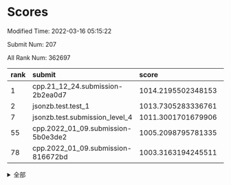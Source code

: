 # Scores

Modified Time: 2022-03-16 05:15:22

Submit Num: 207

All Rank Num: 362697

| rank |               submit               |       score        |       sigma        | pk_num |
| :--- | :--------------------------------- | :----------------- | :----------------- | :----- |
| 1    | cpp.21_12_24.submission-2b2ea0d7   | 1014.2195502348153 | 0.8508204499500395 | 7010   |
| 2    | jsonzb.test.test_1                 | 1013.7305283336761 | 0.8034384489918082 | 7008   |
| 7    | jsonzb.test.submission_level_4     | 1011.3001701679906 | 0.7896204958206406 | 7012   |
| 55   | cpp.2022_01_09.submission-5b0e3de2 | 1005.2098795781335 | 0.7134889572040867 | 7006   |
| 78   | cpp.2022_01_09.submission-816672bd | 1003.3163194245511 | 0.7189608619941639 | 7004   |


<details>
<summary>全部</summary>

| rank |                 submit                 |       score        |       sigma        | pk_num |
| :--- | :------------------------------------- | :----------------- | :----------------- | :----- |
| 1    | cpp.21_12_24.submission-2b2ea0d7       | 1014.2195502348153 | 0.8508204499500395 | 7010   |
| 2    | jsonzb.test.test_1                     | 1013.7305283336761 | 0.8034384489918082 | 7008   |
| 3    | gobigger.level_3.submission_level_3_7  | 1011.7360726529242 | 0.7866967534117557 | 7007   |
| 4    | gobigger.level_3.submission_level_3_18 | 1011.6987583367439 | 0.784778292070337  | 7006   |
| 5    | gobigger.level_3.submission_level_3_12 | 1011.4759023993031 | 0.7709352568307312 | 7013   |
| 6    | gobigger.level_3.submission_level_3_31 | 1011.3452718367371 | 0.7726972343963417 | 7008   |
| 7    | jsonzb.test.submission_level_4         | 1011.3001701679906 | 0.7896204958206406 | 7012   |
| 8    | gobigger.level_3.submission_level_3_16 | 1011.2832376975997 | 0.7757747947586077 | 7006   |
| 9    | gobigger.level_3.submission_level_3_42 | 1011.2795676859496 | 0.7624708501287899 | 7008   |
| 10   | gobigger.level_3.submission_level_3_38 | 1011.1139830006309 | 0.7579421233361877 | 7005   |
| 11   | gobigger.level_3.submission_level_3_6  | 1011.0998996681776 | 0.7628838970579114 | 7011   |
| 12   | gobigger.level_3.submission_level_3_19 | 1010.9161701549882 | 0.7748567944464507 | 7010   |
| 13   | gobigger.level_3.submission_level_3_20 | 1010.7680457158292 | 0.7609748433399547 | 7008   |
| 14   | gobigger.level_3.submission_level_3_5  | 1010.7585139812248 | 0.7699222589629645 | 7006   |
| 15   | gobigger.level_3.submission_level_3_23 | 1010.7155104467414 | 0.7675267159166461 | 7011   |
| 16   | gobigger.level_3.submission_level_3_47 | 1010.683657037456  | 0.7622240822948075 | 7002   |
| 17   | gobigger.level_3.submission_level_3_33 | 1010.5823951591392 | 0.7786334604035882 | 7012   |
| 18   | gobigger.level_3.submission_level_3_34 | 1010.4215289237754 | 0.7583025764458917 | 7006   |
| 19   | gobigger.level_3.submission_level_3_25 | 1010.3886549917503 | 0.758028617787505  | 7012   |
| 20   | gobigger.level_3.submission_level_3_45 | 1010.3622405551621 | 0.7572056571490132 | 7012   |
| 21   | gobigger.level_3.submission_level_3_9  | 1010.3603844075169 | 0.7634510132413291 | 7013   |
| 22   | gobigger.level_3.submission_level_3_37 | 1010.3358644964507 | 0.7519491294465431 | 7011   |
| 23   | gobigger.level_3.submission_level_3_36 | 1010.3214755363107 | 0.7752268817484116 | 7014   |
| 24   | gobigger.level_3.submission_level_3_27 | 1010.3118165790451 | 0.7659021170375685 | 7008   |
| 25   | gobigger.level_3.submission_level_3_10 | 1010.311217292238  | 0.7522019003496104 | 7009   |
| 26   | gobigger.level_3.submission_level_3_39 | 1010.1536528442792 | 0.757929465125543  | 7013   |
| 27   | gobigger.level_3.submission_level_3_3  | 1010.0662658810812 | 0.7713861621195507 | 7010   |
| 28   | gobigger.level_3.submission_level_3_30 | 1010.0563959180226 | 0.7567613082716224 | 7010   |
| 29   | gobigger.level_3.submission_level_3_26 | 1010.0511872704927 | 0.7629715729322406 | 7012   |
| 30   | gobigger.level_3.submission_level_3_15 | 1010.0448636691298 | 0.7514450543825715 | 7003   |
| 31   | gobigger.level_3.submission_level_3_22 | 1010.0290046958717 | 0.7674665776537739 | 7007   |
| 32   | gobigger.level_3.submission_level_3_28 | 1009.9871342813735 | 0.7627891105785313 | 7008   |
| 33   | gobigger.level_3.submission_level_3_35 | 1009.956985883303  | 0.7728820828685852 | 7009   |
| 34   | gobigger.level_3.submission_level_3_48 | 1009.8994940436305 | 0.755807437054258  | 7005   |
| 35   | gobigger.level_3.submission_level_3_4  | 1009.8476117332953 | 0.7412100506843031 | 7010   |
| 36   | gobigger.level_3.submission_level_3_1  | 1009.8381435490887 | 0.7461194926406652 | 7011   |
| 37   | gobigger.level_3.submission_level_3_2  | 1009.6729533223083 | 0.7423350273968996 | 7012   |
| 38   | gobigger.level_3.submission_level_3_40 | 1009.6522740484254 | 0.7442748648468502 | 7007   |
| 39   | gobigger.level_3.submission_level_3_43 | 1009.5974625105357 | 0.7582024986759005 | 7007   |
| 40   | gobigger.level_3.submission_level_3_32 | 1009.595532621502  | 0.7373497895024483 | 7009   |
| 41   | gobigger.level_3.submission_level_3_44 | 1009.589584614683  | 0.7593104591584853 | 7014   |
| 42   | gobigger.level_3.submission_level_3_8  | 1009.5456065605373 | 0.7704207578020961 | 7010   |
| 43   | gobigger.level_3.submission_level_3_21 | 1009.4849551900505 | 0.724211724519559  | 7008   |
| 44   | gobigger.level_3.submission_level_3_17 | 1009.4540801258515 | 0.7638364431443679 | 7004   |
| 45   | gobigger.level_3.submission_level_3_46 | 1009.4485437184069 | 0.7471409723613233 | 7011   |
| 46   | gobigger.level_3.submission_level_3_11 | 1009.4036209358006 | 0.7339278635516956 | 7010   |
| 47   | gobigger.level_3.submission_level_3_29 | 1009.3133511921769 | 0.7777678784369478 | 7009   |
| 48   | gobigger.level_3.submission_level_3_41 | 1009.3030257695887 | 0.7562898179055296 | 7010   |
| 49   | gobigger.level_3.submission_level_3_13 | 1009.2448725155655 | 0.7453976590333109 | 7011   |
| 50   | gobigger.level_3.submission_level_3_14 | 1009.1024483205458 | 0.7559020666976576 | 7011   |
| 51   | gobigger.level_3.submission_level_3_24 | 1009.0419020155518 | 0.7417359339589699 | 7006   |
| 52   | gobigger.level_3.submission_level_3_0  | 1008.9799687996222 | 0.7436843691636476 | 7007   |
| 53   | gobigger.level_3.submission_level_3_49 | 1008.296962007431  | 0.7426519015425492 | 7007   |
| 54   | gobigger.level_1.submission_level_1_43 | 1005.2194566120207 | 0.7273931297336992 | 7008   |
| 55   | cpp.2022_01_09.submission-5b0e3de2     | 1005.2098795781335 | 0.7134889572040867 | 7006   |
| 56   | gobigger.level_1.submission_level_1_29 | 1004.9680241091827 | 0.719735075559754  | 7008   |
| 57   | gobigger.level_1.submission_level_1_12 | 1004.9604563736327 | 0.7224677807260225 | 7009   |
| 58   | gobigger.level_1.submission_level_1_16 | 1004.6909315891068 | 0.7172386412460884 | 7014   |
| 59   | gobigger.level_1.submission_level_1_26 | 1004.6525923771135 | 0.718525346808789  | 7009   |
| 60   | gobigger.level_1.submission_level_1_48 | 1004.4448569219317 | 0.7138326800354914 | 7014   |
| 61   | gobigger.level_1.submission_level_1_44 | 1004.3779594200931 | 0.7199343356020611 | 7009   |
| 62   | gobigger.level_1.submission_level_1_23 | 1004.3292387662008 | 0.7202946444890395 | 7013   |
| 63   | gobigger.level_1.submission_level_1_41 | 1004.2865770204443 | 0.7187711044213053 | 7007   |
| 64   | gobigger.level_1.submission_level_1_38 | 1004.1491992442002 | 0.7145882000560709 | 7007   |
| 65   | gobigger.level_1.submission_level_1_40 | 1004.0546682448556 | 0.7201249521313333 | 7008   |
| 66   | gobigger.level_1.submission_level_1_18 | 1003.930914823177  | 0.7175769022532978 | 7004   |
| 67   | gobigger.level_1.submission_level_1_13 | 1003.8461916044608 | 0.7219653705654128 | 7009   |
| 68   | gobigger.level_1.submission_level_1_42 | 1003.7677811351131 | 0.7280311085945931 | 7001   |
| 69   | gobigger.level_1.submission_level_1_32 | 1003.7415466377943 | 0.7326684583070661 | 7009   |
| 70   | gobigger.level_1.submission_level_1_11 | 1003.7069115069175 | 0.7091901295396812 | 7007   |
| 71   | gobigger.level_1.submission_level_1_19 | 1003.702914764517  | 0.7270462001473794 | 7007   |
| 72   | gobigger.level_1.submission_level_1_25 | 1003.5607381534466 | 0.7308460702719503 | 7013   |
| 73   | gobigger.level_1.submission_level_1_14 | 1003.5473756066214 | 0.7209163436563716 | 7010   |
| 74   | gobigger.level_1.submission_level_1_17 | 1003.5277511557044 | 0.7185224736010405 | 7010   |
| 75   | gobigger.level_1.submission_level_1_34 | 1003.4008278913764 | 0.7114230026422811 | 7004   |
| 76   | gobigger.level_1.submission_level_1_6  | 1003.395317831643  | 0.7195803203469593 | 7011   |
| 77   | gobigger.level_1.submission_level_1_9  | 1003.3814572211903 | 0.7120565007475427 | 7008   |
| 78   | cpp.2022_01_09.submission-816672bd     | 1003.3163194245511 | 0.7189608619941639 | 7004   |
| 79   | gobigger.level_1.submission_level_1_15 | 1003.2910645008079 | 0.7202922899036327 | 7007   |
| 80   | gobigger.level_1.submission_level_1_1  | 1003.2317505627556 | 0.7134664943260829 | 7008   |
| 81   | gobigger.level_1.submission_level_1_39 | 1003.1389955405235 | 0.7182924138580132 | 7006   |
| 82   | gobigger.level_1.submission_level_1_8  | 1003.1338035207185 | 0.7190401012343889 | 7008   |
| 83   | gobigger.level_1.submission_level_1_35 | 1003.0715882930464 | 0.7062381680013897 | 7011   |
| 84   | gobigger.level_1.submission_level_1_28 | 1003.0302953710152 | 0.7173348977680284 | 7007   |
| 85   | gobigger.level_1.submission_level_1_22 | 1003.0274965515259 | 0.7144746746479703 | 7013   |
| 86   | gobigger.level_1.submission_level_1_46 | 1002.9940645574721 | 0.7237367210391505 | 7005   |
| 87   | gobigger.level_1.submission_level_1_7  | 1002.9682231442945 | 0.725541049409106  | 7004   |
| 88   | gobigger.level_1.submission_level_1_4  | 1002.9536941298372 | 0.7111023596503107 | 7007   |
| 89   | gobigger.level_1.submission_level_1_45 | 1002.9521064565217 | 0.7033883238554912 | 7005   |
| 90   | gobigger.level_1.submission_level_1_2  | 1002.9160033657597 | 0.7196977902824028 | 7008   |
| 91   | gobigger.level_1.submission_level_1_10 | 1002.8951002021023 | 0.7103427538042822 | 7006   |
| 92   | gobigger.level_1.submission_level_1_20 | 1002.8610096147399 | 0.7173502760349157 | 7007   |
| 93   | gobigger.level_1.submission_level_1_49 | 1002.7580845784212 | 0.7127172208861021 | 7008   |
| 94   | gobigger.level_1.submission_level_1_36 | 1002.7320616744698 | 0.7087396858736781 | 7013   |
| 95   | gobigger.level_1.submission_level_1_31 | 1002.6492699227912 | 0.722667516364862  | 7004   |
| 96   | gobigger.level_1.submission_level_1_3  | 1002.5749828040869 | 0.7242003829470984 | 7006   |
| 97   | gobigger.level_1.submission_level_1_5  | 1002.4944736166342 | 0.7310083120456053 | 7011   |
| 98   | gobigger.level_1.submission_level_1_27 | 1002.4413153421372 | 0.7163997689195801 | 7009   |
| 99   | gobigger.level_1.submission_level_1_37 | 1002.4123880149461 | 0.7179146794664372 | 7008   |
| 100  | gobigger.level_1.submission_level_1_30 | 1002.2253047375652 | 0.7124866494953598 | 7006   |
| 101  | gobigger.level_1.submission_level_1_33 | 1002.2237081367482 | 0.7105214897489336 | 7009   |
| 102  | gobigger.level_1.submission_level_1_24 | 1002.1025334055353 | 0.7008483424899479 | 7014   |
| 103  | gobigger.level_1.submission_level_1_21 | 1002.0676180436639 | 0.7269178823912353 | 7011   |
| 104  | gobigger.level_1.submission_level_1_0  | 1002.0214545086012 | 0.7113587118064034 | 7008   |
| 105  | gobigger.level_1.submission_level_1_47 | 1001.9408591804619 | 0.7198425373442752 | 7011   |
| 106  | gobigger.random.submission_random_27   | 997.2479124462886  | 0.6964417258683148 | 7011   |
| 107  | gobigger.random.submission_random_4    | 997.1581788113133  | 0.714774746969999  | 7007   |
| 108  | gobigger.random.submission_random_10   | 996.9076309146031  | 0.7066889998725883 | 7007   |
| 109  | gobigger.random.submission_random_47   | 996.9002720770801  | 0.7338580740112697 | 7011   |
| 110  | gobigger.random.submission_random_36   | 996.7483786940171  | 0.7103270396228377 | 7011   |
| 111  | gobigger.random.submission_random_32   | 996.7308688147376  | 0.7214142615524902 | 7007   |
| 112  | gobigger.random.submission_random_49   | 996.6239886368027  | 0.7216843533009563 | 7010   |
| 113  | gobigger.random.submission_random_2    | 996.603896609384   | 0.7199519172603103 | 7002   |
| 114  | gobigger.random.submission_random_16   | 996.5577793661278  | 0.7006747234586646 | 7004   |
| 115  | gobigger.random.submission_random_31   | 996.5540129515052  | 0.7097994632022016 | 7011   |
| 116  | gobigger.random.submission_random_25   | 996.5255151470224  | 0.6978364650938368 | 7012   |
| 117  | gobigger.random.submission_random_38   | 996.4204511410311  | 0.7202938812758553 | 7008   |
| 118  | gobigger.random.submission_random_39   | 996.2231565731739  | 0.7135162107481487 | 7007   |
| 119  | gobigger.random.submission_random_8    | 996.1404235840189  | 0.7137466345693421 | 7010   |
| 120  | gobigger.random.submission_random_43   | 996.1356882705571  | 0.7088472373481642 | 7011   |
| 121  | gobigger.random.submission_random_17   | 996.0827247458628  | 0.7076144005302012 | 7007   |
| 122  | gobigger.random.submission_random_3    | 996.0678189181849  | 0.7208860515704383 | 7010   |
| 123  | gobigger.random.submission_random_37   | 996.0563287098374  | 0.7088774644316859 | 7016   |
| 124  | gobigger.random.submission_random_29   | 996.0144023821222  | 0.7291113784497948 | 7008   |
| 125  | gobigger.random.submission_random_26   | 995.9733214241164  | 0.709866997867688  | 7006   |
| 126  | gobigger.random.submission_random_44   | 995.9604509898237  | 0.706656964400239  | 7013   |
| 127  | gobigger.random.submission_random_46   | 995.9122420303786  | 0.7203924812817543 | 7008   |
| 128  | gobigger.random.submission_random_41   | 995.8545634174961  | 0.7032490612450767 | 7006   |
| 129  | gobigger.random.submission_random_40   | 995.8320243281628  | 0.7071178880946755 | 7016   |
| 130  | gobigger.random.submission_random_20   | 995.8309158786201  | 0.7109283445617127 | 7012   |
| 131  | gobigger.random.submission_random_19   | 995.8256335152378  | 0.7206957447726325 | 7008   |
| 132  | gobigger.random.submission_random_9    | 995.7940264888882  | 0.709281303190654  | 7008   |
| 133  | gobigger.random.submission_random_0    | 995.7926765306031  | 0.7028222157984346 | 7011   |
| 134  | gobigger.random.submission_random_48   | 995.6958324050958  | 0.7070898726751049 | 7008   |
| 135  | gobigger.random.submission_random_23   | 995.6940159404545  | 0.7107043603046169 | 7007   |
| 136  | gobigger.random.submission_random_34   | 995.6854487151153  | 0.6969593653382806 | 7004   |
| 137  | gobigger.random.submission_random_24   | 995.6666624130422  | 0.7074408460464949 | 7009   |
| 138  | gobigger.random.submission_random_15   | 995.6328917189129  | 0.7197104700650736 | 7008   |
| 139  | gobigger.random.submission_random_21   | 995.6312771643042  | 0.7112969075554465 | 7003   |
| 140  | gobigger.random.submission_random_13   | 995.5932121335247  | 0.7219051230646559 | 7007   |
| 141  | gobigger.random.submission_random_33   | 995.5671992113956  | 0.7139166824329826 | 7012   |
| 142  | gobigger.random.submission_random_6    | 995.4840429431476  | 0.7199578571351795 | 7009   |
| 143  | gobigger.random.submission_random_22   | 995.4017182263125  | 0.7066163868983262 | 7006   |
| 144  | gobigger.random.submission_random_12   | 995.3978524985365  | 0.7018582087444235 | 7013   |
| 145  | gobigger.random.submission_random_45   | 995.395034895198   | 0.7117502460806036 | 7007   |
| 146  | gobigger.random.submission_random_30   | 995.3688814531615  | 0.7204483649612017 | 7014   |
| 147  | gobigger.random.submission_random_35   | 995.3354545904327  | 0.7130678800849838 | 7009   |
| 148  | gobigger.random.submission_random_7    | 995.3090856756771  | 0.7114837988037361 | 7011   |
| 149  | gobigger.random.submission_random_11   | 995.2630675991848  | 0.708986385236221  | 7010   |
| 150  | gobigger.random.submission_random_1    | 995.2227812864509  | 0.7064838501361259 | 7012   |
| 151  | gobigger.random.submission_random_5    | 995.2076459323296  | 0.7185143294114336 | 7008   |
| 152  | gobigger.random.submission_random_18   | 995.1178259212456  | 0.7026264227834137 | 7011   |
| 153  | gobigger.random.submission_random_14   | 995.0608658818452  | 0.6993469094297823 | 7008   |
| 154  | gobigger.random.submission_random_28   | 994.9933174497331  | 0.7091177006417695 | 7008   |
| 155  | gobigger.random.submission_random_42   | 994.7890382665487  | 0.7186602867686668 | 7009   |
| 156  | gobigger.level_2.submission_level_2_29 | 994.6911195579557  | 0.7399128300985455 | 7010   |
| 157  | gobigger.level_2.submission_level_2_11 | 993.4497295629678  | 0.7357873586874419 | 7006   |
| 158  | gobigger.level_2.submission_level_2_33 | 993.4344297716386  | 0.7251318957666019 | 7008   |
| 159  | gobigger.level_2.submission_level_2_8  | 993.1712037040061  | 0.7425541241443856 | 7007   |
| 160  | gobigger.level_2.submission_level_2_14 | 993.1451918201411  | 0.7419681878662231 | 7008   |
| 161  | gobigger.level_2.submission_level_2_13 | 992.9558961039857  | 0.7308979722604542 | 7008   |
| 162  | gobigger.level_2.submission_level_2_45 | 992.9169162398326  | 0.7592770847757447 | 7011   |
| 163  | gobigger.level_2.submission_level_2_46 | 992.7153241484258  | 0.7344582657173353 | 7011   |
| 164  | gobigger.level_2.submission_level_2_19 | 992.6490648674264  | 0.7621179252753885 | 7011   |
| 165  | gobigger.level_2.submission_level_2_43 | 992.6417675068641  | 0.72791278550045   | 7010   |
| 166  | gobigger.level_2.submission_level_2_20 | 992.589118855202   | 0.7449661700118348 | 7010   |
| 167  | gobigger.level_2.submission_level_2_49 | 992.581020737791   | 0.7504859923547178 | 7006   |
| 168  | gobigger.level_2.submission_level_2_41 | 992.5803612838872  | 0.7407430205007998 | 7007   |
| 169  | gobigger.level_2.submission_level_2_18 | 992.5584545143365  | 0.735681516647223  | 7004   |
| 170  | gobigger.level_2.submission_level_2_48 | 992.4757983217736  | 0.7446144060648019 | 7008   |
| 171  | gobigger.level_2.submission_level_2_16 | 992.455820846571   | 0.746786639247812  | 7015   |
| 172  | gobigger.level_2.submission_level_2_6  | 992.3972962425593  | 0.7287995965471301 | 7003   |
| 173  | gobigger.level_2.submission_level_2_24 | 992.374511937527   | 0.7330324853242182 | 7005   |
| 174  | gobigger.level_2.submission_level_2_7  | 992.3009949180429  | 0.7486780330751247 | 7009   |
| 175  | gobigger.level_2.submission_level_2_35 | 992.2684529140429  | 0.7401263884148817 | 7010   |
| 176  | gobigger.level_2.submission_level_2_28 | 992.2663844891134  | 0.750026701278493  | 7006   |
| 177  | gobigger.level_2.submission_level_2_10 | 992.2456585306485  | 0.7391533521500583 | 7005   |
| 178  | gobigger.level_2.submission_level_2_39 | 992.1965558752789  | 0.7535979489430108 | 7012   |
| 179  | gobigger.level_2.submission_level_2_15 | 992.1961452351172  | 0.7263956296614059 | 7011   |
| 180  | gobigger.level_2.submission_level_2_17 | 992.1565261690965  | 0.7383791435663075 | 7009   |
| 181  | gobigger.level_2.submission_level_2_30 | 992.0641344834271  | 0.7547812918244503 | 7007   |
| 182  | gobigger.level_2.submission_level_2_1  | 992.0551528391242  | 0.7601633121348287 | 7012   |
| 183  | gobigger.level_2.submission_level_2_44 | 992.0269198690313  | 0.7628274943670997 | 7005   |
| 184  | gobigger.level_2.submission_level_2_12 | 991.9752194077398  | 0.7514135191693563 | 7007   |
| 185  | gobigger.level_2.submission_level_2_9  | 991.8330204648844  | 0.7404125301025375 | 7009   |
| 186  | gobigger.level_2.submission_level_2_36 | 991.8094789873619  | 0.7541157572580717 | 7005   |
| 187  | gobigger.level_2.submission_level_2_2  | 991.7330812406716  | 0.7477488544200075 | 7010   |
| 188  | gobigger.level_2.submission_level_2_3  | 991.5863323847936  | 0.7493584797605818 | 7010   |
| 189  | gobigger.level_2.submission_level_2_38 | 991.5724178796394  | 0.7528276159558575 | 7012   |
| 190  | gobigger.level_2.submission_level_2_40 | 991.5556424186811  | 0.7254328586437906 | 7011   |
| 191  | gobigger.level_2.submission_level_2_4  | 991.5267487643333  | 0.746178232284971  | 7008   |
| 192  | gobigger.level_2.submission_level_2_27 | 991.4909835700702  | 0.7505460203237564 | 7007   |
| 193  | gobigger.level_2.submission_level_2_25 | 991.4222874761098  | 0.742896188677517  | 7007   |
| 194  | gobigger.level_2.submission_level_2_21 | 991.3234471229571  | 0.7476031012604336 | 7011   |
| 195  | gobigger.level_2.submission_level_2_37 | 991.3052780697255  | 0.7560617326239006 | 7011   |
| 196  | gobigger.level_2.submission_level_2_42 | 991.2672964632649  | 0.7352773780377909 | 7011   |
| 197  | gobigger.level_2.submission_level_2_23 | 991.1670437128088  | 0.7478288285118249 | 7007   |
| 198  | gobigger.level_2.submission_level_2_32 | 991.1654312583946  | 0.7647702600250267 | 7009   |
| 199  | gobigger.level_2.submission_level_2_31 | 991.0607859111957  | 0.7596830287182945 | 7010   |
| 200  | gobigger.level_2.submission_level_2_26 | 990.9753338654546  | 0.7580955583236236 | 7006   |
| 201  | gobigger.level_2.submission_level_2_0  | 990.8779638685553  | 0.7516039965918123 | 7003   |
| 202  | gobigger.level_2.submission_level_2_34 | 990.8132406280687  | 0.7602000526472164 | 7007   |
| 203  | gobigger.level_2.submission_level_2_47 | 990.5289349076417  | 0.7590454683036428 | 7011   |
| 204  | gobigger.level_2.submission_level_2_5  | 990.5137312523066  | 0.7688246199175537 | 7007   |
| 205  | gobigger.level_2.submission_level_2_22 | 990.3941814135793  | 0.765081561678461  | 7011   |
| 206  | gobigger.none.submission_none_0        | 979.8298234079092  | 1.1320761206733703 | 7003   |
| 207  | gobigger.none.submission_none_1        | 974.2187695585662  | 1.6622991017133888 | 7005   |

</details>